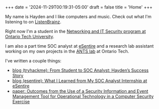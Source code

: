 +++
date = '2024-11-29T00:19:31-05:00'
draft = false
title = 'Home'
+++

My name is Hayden and I like computers and music. Check out what I'm listening to on [ListenBrainz](https://listenbrainz.org/user/chunned/). 

Right now I'm a student in the [Networking and IT Security program at Ontario Tech University](https://ontariotechu.ca/programs/undergraduate/computers-and-technology/information-technology-networking-and-information-technology-security/). 

I am also a part time SOC analyst at [eSentire](https://www.esentire.com) and a research lab assistant working on my own projects in the [ANTS lab](https://businessandit.ontariotechu.ca/ants/index.php) at Ontario Tech.

I've written a couple things:

- [blog (tryhackme): From Student to SOC Analyst: Hayden’s Success Story](https://tryhackme.com/r/resources/blog/haydens-success-story)
- [blog (esentire): What I Learned from My SOC Analyst Internship at eSentire](https://www.esentire.com/blog/hayden-nolan-what-i-learned-from-my-soc-analyst-internship-at-esentire)
- [paper: Outcomes from the Use of a Security Information and Event Management Tool for Operational Technology in a Computer Security Exercise](https://event.fourwaves.com/65inmm/abstracts/8b8dafa6-7e36-4b8b-8dde-aebf92b6af34)
